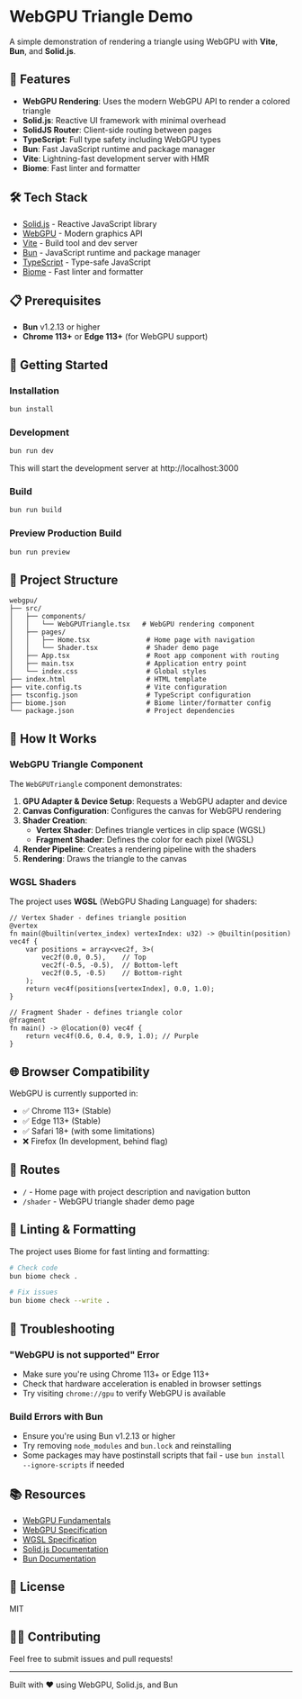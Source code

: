 # WebGPU Triangle Demo

A simple demonstration of rendering a triangle using WebGPU with **Vite**, **Bun**, and **Solid.js**.

## 🚀 Features

- **WebGPU Rendering**: Uses the modern WebGPU API to render a colored triangle
- **Solid.js**: Reactive UI framework with minimal overhead
- **SolidJS Router**: Client-side routing between pages
- **TypeScript**: Full type safety including WebGPU types
- **Bun**: Fast JavaScript runtime and package manager
- **Vite**: Lightning-fast development server with HMR
- **Biome**: Fast linter and formatter

## 🛠️ Tech Stack

- [Solid.js](https://www.solidjs.com/) - Reactive JavaScript library
- [WebGPU](https://www.w3.org/TR/webgpu/) - Modern graphics API
- [Vite](https://vitejs.dev/) - Build tool and dev server
- [Bun](https://bun.sh/) - JavaScript runtime and package manager
- [TypeScript](https://www.typescriptlang.org/) - Type-safe JavaScript
- [Biome](https://biomejs.dev/) - Fast linter and formatter

## 📋 Prerequisites

- **Bun** v1.2.13 or higher
- **Chrome 113+** or **Edge 113+** (for WebGPU support)

## 🎯 Getting Started

### Installation

```bash
bun install
```

### Development

```bash
bun run dev
```

This will start the development server at http://localhost:3000

### Build

```bash
bun run build
```

### Preview Production Build

```bash
bun run preview
```

## 📁 Project Structure

```
webgpu/
├── src/
│   ├── components/
│   │   └── WebGPUTriangle.tsx   # WebGPU rendering component
│   ├── pages/
│   │   ├── Home.tsx              # Home page with navigation
│   │   └── Shader.tsx            # Shader demo page
│   ├── App.tsx                   # Root app component with routing
│   ├── main.tsx                  # Application entry point
│   └── index.css                 # Global styles
├── index.html                    # HTML template
├── vite.config.ts                # Vite configuration
├── tsconfig.json                 # TypeScript configuration
├── biome.json                    # Biome linter/formatter config
└── package.json                  # Project dependencies
```

## 🎨 How It Works

### WebGPU Triangle Component

The `WebGPUTriangle` component demonstrates:

1. **GPU Adapter & Device Setup**: Requests a WebGPU adapter and device
2. **Canvas Configuration**: Configures the canvas for WebGPU rendering
3. **Shader Creation**: 
   - **Vertex Shader**: Defines triangle vertices in clip space (WGSL)
   - **Fragment Shader**: Defines the color for each pixel (WGSL)
4. **Render Pipeline**: Creates a rendering pipeline with the shaders
5. **Rendering**: Draws the triangle to the canvas

### WGSL Shaders

The project uses **WGSL** (WebGPU Shading Language) for shaders:

```wgsl
// Vertex Shader - defines triangle position
@vertex
fn main(@builtin(vertex_index) vertexIndex: u32) -> @builtin(position) vec4f {
    var positions = array<vec2f, 3>(
        vec2f(0.0, 0.5),    // Top
        vec2f(-0.5, -0.5),  // Bottom-left
        vec2f(0.5, -0.5)    // Bottom-right
    );
    return vec4f(positions[vertexIndex], 0.0, 1.0);
}

// Fragment Shader - defines triangle color
@fragment
fn main() -> @location(0) vec4f {
    return vec4f(0.6, 0.4, 0.9, 1.0); // Purple
}
```

## 🌐 Browser Compatibility

WebGPU is currently supported in:

- ✅ Chrome 113+ (Stable)
- ✅ Edge 113+ (Stable)
- ✅ Safari 18+ (with some limitations)
- ❌ Firefox (In development, behind flag)

## 📝 Routes

- `/` - Home page with project description and navigation button
- `/shader` - WebGPU triangle shader demo page

## 🔧 Linting & Formatting

The project uses Biome for fast linting and formatting:

```bash
# Check code
bun biome check .

# Fix issues
bun biome check --write .
```

## 🐛 Troubleshooting

### "WebGPU is not supported" Error

- Make sure you're using Chrome 113+ or Edge 113+
- Check that hardware acceleration is enabled in browser settings
- Try visiting `chrome://gpu` to verify WebGPU is available

### Build Errors with Bun

- Ensure you're using Bun v1.2.13 or higher
- Try removing `node_modules` and `bun.lock` and reinstalling
- Some packages may have postinstall scripts that fail - use `bun install --ignore-scripts` if needed

## 📚 Resources

- [WebGPU Fundamentals](https://webgpufundamentals.org/)
- [WebGPU Specification](https://www.w3.org/TR/webgpu/)
- [WGSL Specification](https://www.w3.org/TR/WGSL/)
- [Solid.js Documentation](https://www.solidjs.com/docs/latest)
- [Bun Documentation](https://bun.sh/docs)

## 📄 License

MIT

## 👨‍💻 Contributing

Feel free to submit issues and pull requests!

---

Built with ❤️ using WebGPU, Solid.js, and Bun
